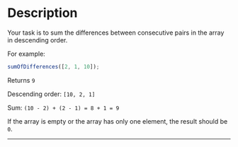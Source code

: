 # Description

Your task is to sum the differences between consecutive pairs in the array in descending order.

For example:

```javascript
sumOfDifferences([2, 1, 10]);
```

Returns `9`

Descending order: `[10, 2, 1]`

Sum: `(10 - 2) + (2 - 1) = 8 + 1 = 9`

If the array is empty or the array has only one element, the result should be `0`.

---
